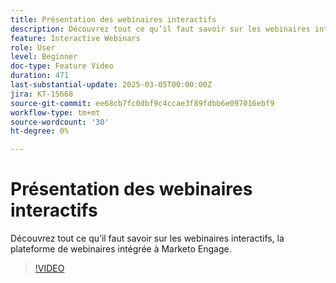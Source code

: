 ```yaml
---
title: Présentation des webinaires interactifs
description: Découvrez tout ce qu’il faut savoir sur les webinaires interactifs, la plateforme de webinaires intégrée à Marketo Engage.
feature: Interactive Webinars
role: User
level: Beginner
doc-type: Feature Video
duration: 471
last-substantial-update: 2025-03-05T00:00:00Z
jira: KT-15668
source-git-commit: ee68cb7fc0dbf9c4ccae3f89fdbb6e097016ebf9
workflow-type: tm+mt
source-wordcount: '30'
ht-degree: 0%

---
```



# Présentation des webinaires interactifs

Découvrez tout ce qu’il faut savoir sur les webinaires interactifs, la plateforme de webinaires intégrée à Marketo Engage.

>[!VIDEO](https://video.tv.adobe.com/v/3449713/?learn=on&enablevpops)
